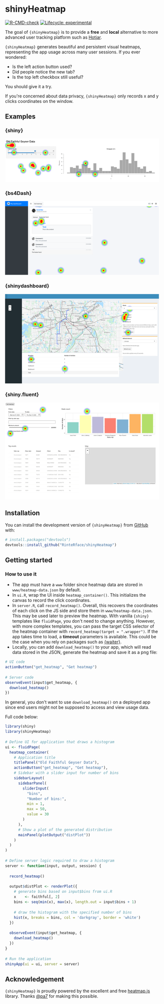 
# shinyHeatmap

<!-- badges: start -->
[![R-CMD-check](https://github.com/RinteRface/shinyHeatmap/workflows/R-CMD-check/badge.svg)](https://github.com/RinteRface/shinyHeatmap/actions)
[![Lifecycle: experimental](https://img.shields.io/badge/lifecycle-experimental-orange.svg)](https://lifecycle.r-lib.org/articles/stages.html#experimental)
<!-- badges: end -->

The goal of `{shinyHeatmap}` is to provide a __free__ and __local__ alternative to more advanced user tracking platform such as [Hotjar](https://www.google.com/search?q=hotjar&oq=hotjar&aqs=chrome.0.69i59j0i512j69i60l6.1063j0j7&sourceid=chrome&ie=UTF-8).

`{shinyHeatmap}` generates beautiful and persistent visual heatmaps, representing the app usage across many user sessions. If you ever wondered:

- Is the left action button used?
- Did people notice the new tab?
- Is the top left checkbox still useful?

You should give it a try.

If you're concerned about data privacy, `{shinyHeatmap}` only records x and y clicks coordinates on the window.

## Examples

### {shiny}
<img src="man/figures/shinyHeatmap-basic.png">

### {bs4Dash}
<img src="man/figures/shinyHeatmap-bs4Dash.png">

### {shinydashboard}
<img src="man/figures/shinyHeatmap-shinydashboard.png">

### {shiny.fluent}
<img src="man/figures/shinyHeatmap-shinyFluent.png">

## Installation

You can install the development version of `{shinyHeatmap}` from [GitHub](https://github.com/) with:

``` r
# install.packages("devtools")
devtools::install_github("RinteRface/shinyHeatmap")
```

## Getting started

### How to use it

- The app must have a `www` folder since 
heatmap data are stored in `www/heatmap-data.json` by default.
- In `ui.R`, wrap the UI inside `heatmap_container()`. This initializes the canvas
to record the click coordinates.
- In `server.R`, call `record_heatmap()`. Overall, this recovers the
coordinates of each click on the JS side and store them in `www/heatmap-data.json`.
This may be used later to preview the heatmap. With vanilla `{shiny}` templates
like `fluidPage`, you don't need to change anything. However, with more complex templates,
you can pass the target CSS selector of the heatmap container 
with `record_heatmap(target = ".wrapper")`. If the app takes time to load, 
a __timeout__ parameters is available. This could be the case when you rely on packages
such as [{waiter}](https://github.com/JohnCoene/waiter).
- Locally, you can add `download_heatmap()` to your app, which will read data stored
in the JSON, generate the heatmap and save it as a png file:

```r
# UI code
actionButton("get_heatmap", "Get heatmap")

# Server code
observeEvent(input$get_heatmap, {
  download_heatmap()
})
```

In general, you don't want to use `download_heatmap()` on a deployed app since
end users might not be supposed to access and view usage data.

Full code below:

```r
library(shiny)
library(shinyHeatmap)

# Define UI for application that draws a histogram
ui <- fluidPage(
  heatmap_container(
    # Application title
    titlePanel("Old Faithful Geyser Data"),
    actionButton("get_heatmap", "Get heatmap"),
    # Sidebar with a slider input for number of bins 
    sidebarLayout(
      sidebarPanel(
        sliderInput(
          "bins",
          "Number of bins:",
          min = 1,
          max = 50,
          value = 30
        )
      ),
      # Show a plot of the generated distribution
      mainPanel(plotOutput("distPlot"))
    )
  )
)

# Define server logic required to draw a histogram
server <- function(input, output, session) {
  
  record_heatmap()
  
  output$distPlot <- renderPlot({
    # generate bins based on input$bins from ui.R
    x    <- faithful[, 2]
    bins <- seq(min(x), max(x), length.out = input$bins + 1)
    
    # draw the histogram with the specified number of bins
    hist(x, breaks = bins, col = 'darkgray', border = 'white')
  })
  
  observeEvent(input$get_heatmap, {
    download_heatmap()
  })
}

# Run the application 
shinyApp(ui = ui, server = server)
```

## Acknowledgement

`{shinyHeatmap}` is proudly powered by the excellent and free [heatmap.js](https://github.com/pa7/heatmap.js) library. Thanks [@pa7](https://github.com/pa7) for making this possible.

